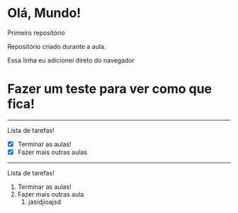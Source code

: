 # Olá, Mundo!
 Primeiro repositório

Repositório criado durante a aula.

Essa linha eu adicionei direto do navegador

# Fazer um teste para ver como que fica!
***

Lista de tarefas!

- [x] Terminar as aulas!
- [x] Fazer mais outras aulas
---

Lista de tarefas!

1. Terminar as aulas!
1. Fazer mais outras aula  
   1. jasidjioajsd
